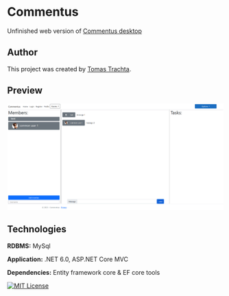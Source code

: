 # Commentus

Unfinished web version of [Commentus desktop](https://github.com/Ponny159/Commentus)

## Author

This project was created by [Tomas Trachta](https://www.github.com/tomas-trachta).

## Preview

![Commentus_web preview](https://github.com/Ponny159/Commentus_web/blob/main/Commentus_web/Images/Preview.png)

## Technologies

**RDBMS:** MySql

**Application:** .NET 6.0, ASP.NET Core MVC

**Dependencies:** Entity framework core & EF core tools

[![MIT License](https://img.shields.io/badge/License-MIT-green.svg)](https://github.com/Ponny159/Commentus/blob/main/LICENSE.txt)
